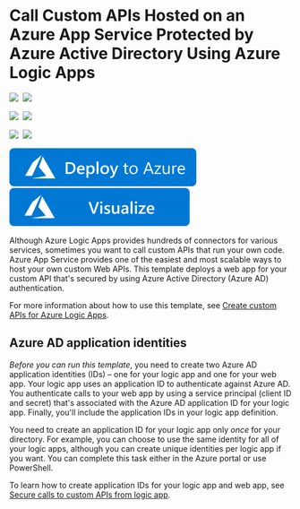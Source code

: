 # Call Custom APIs Hosted on an Azure App Service Protected by Azure Active Directory Using Azure Logic Apps

<IMG SRC="https://azurequickstartsservice.blob.core.windows.net/badges/201-logic-app-custom-api/PublicLastTestDate.svg" />&nbsp;
<IMG SRC="https://azurequickstartsservice.blob.core.windows.net/badges/201-logic-app-custom-api/PublicDeployment.svg" />&nbsp;

<IMG SRC="https://azurequickstartsservice.blob.core.windows.net/badges/201-logic-app-custom-api/FairfaxLastTestDate.svg" />&nbsp;
<IMG SRC="https://azurequickstartsservice.blob.core.windows.net/badges/201-logic-app-custom-api/FairfaxDeployment.svg" />&nbsp;

<IMG SRC="https://azurequickstartsservice.blob.core.windows.net/badges/201-logic-app-custom-api/BestPracticeResult.svg" />&nbsp;
<IMG SRC="https://azurequickstartsservice.blob.core.windows.net/badges/201-logic-app-custom-api/CredScanResult.svg" />&nbsp;

<a href="https://portal.azure.com/#create/Microsoft.Template/uri/https%3A%2F%2Fraw.githubusercontent.com%2FAzure%2Fazure-quickstart-templates%2Fmaster%2F201-logic-app-custom-api%2Fazuredeploy.json" target="_blank">
    <img src="https://raw.githubusercontent.com/Azure/azure-quickstart-templates/master/1-CONTRIBUTION-GUIDE/images/deploytoazure.svg?sanitize=true"/>
</a>
<a href="http://armviz.io/#/?load=https%3A%2F%2Fraw.githubusercontent.com%2FAzure%2Fazure-quickstart-templates%2Fmaster%2F201-logic-app-custom-api%2Fazuredeploy.json" target="_blank">
    <img src="https://raw.githubusercontent.com/Azure/azure-quickstart-templates/master/1-CONTRIBUTION-GUIDE/images/visualizebutton.svg?sanitize=true"/>
</a>

Although Azure Logic Apps provides hundreds of connectors for various services, sometimes you want to call custom APIs that run your own code. Azure App Service provides one of the easiest and most scalable ways to host your own custom Web APIs. This template deploys a web app for your custom API that's secured by using Azure Active Directory (Azure AD) authentication.

For more information about how to use this template, see [Create custom APIs for Azure Logic Apps](https://docs.microsoft.com/azure/logic-apps/logic-apps-create-api-app).

## Azure AD application identities

*Before you can run this template*, you need to create two Azure AD application identities (IDs) – one for your logic app and one for your web app. Your logic app uses an application ID to authenticate against Azure AD. You authenticate calls to your web app by using a service principal (client ID and secret) that's associated with the Azure AD application ID for your logic app. Finally, you'll include the application IDs in your logic app definition.

You need to create an application ID for your logic app only *once* for your directory. For example, you can choose to use the same identity for all of your logic apps, although you can create unique identities per logic app if you want. You can complete this task either in the Azure portal or use PowerShell.

To learn how to create application IDs for your logic app and web app, see [Secure calls to custom APIs from logic app](https://docs.microsoft.com/azure/logic-apps/logic-apps-custom-api-authentication).

